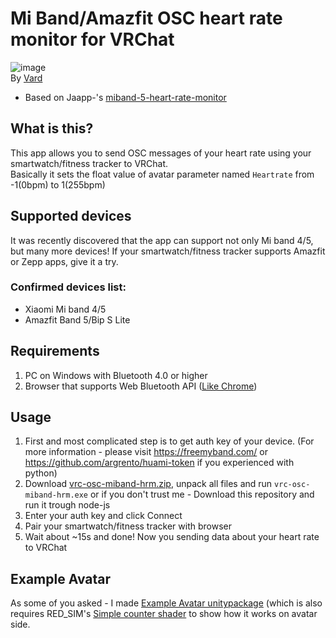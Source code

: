 # Mi Band/Amazfit OSC heart rate monitor for VRChat
![image](https://i.imgur.com/J6bFJ7u.png)  
By [Vard](https://twitter.com/VardFree)
- Based on Jaapp-'s [miband-5-heart-rate-monitor](https://github.com/Jaapp-/miband-5-heart-rate-monitor)

## What is this?
This app allows you to send OSC messages of your heart rate using your smartwatch/fitness tracker to VRChat.  
Basically it sets the float value of avatar parameter named `Heartrate` from -1(0bpm) to 1(255bpm)

## Supported devices
It was recently discovered that the app can support not only Mi band 4/5, but many more devices! If your smartwatch/fitness tracker supports Amazfit or Zepp apps, give it a try.
### Confirmed devices list:
- Xiaomi Mi band 4/5
- Amazfit Band 5/Bip S Lite

## Requirements
1. PC on Windows with Bluetooth 4.0 or higher
2. Browser that supports Web Bluetooth API ([Like Chrome](https://google.com/chrome))

## Usage
1. First and most complicated step is to get auth key of your device. (For more information - please visit https://freemyband.com/ or https://github.com/argrento/huami-token if you experienced with python)
2. Download [vrc-osc-miband-hrm.zip](https://github.com/vard88508/vrc-osc-miband-hrm/releases), unpack all files and run `vrc-osc-miband-hrm.exe` or if you don't trust me - Download this repository and run it trough node-js
3. Enter your auth key and click Connect
4. Pair your smartwatch/fitness tracker with browser
5. Wait about ~15s and done! Now you sending data about your heart rate to VRChat

## Example Avatar
As some of you asked - I made [Example Avatar unitypackage](https://github.com/vard88508/vrc-osc-miband-hrm/raw/main/Example_OSC_HRM_Avatar.unitypackage) (which is also requires RED_SIM's [Simple counter shader](https://patreon.com/posts/simple-counter-62864361) to show how it works on avatar side.
